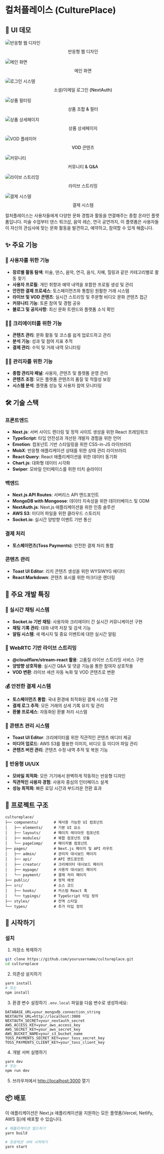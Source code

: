 # 컬처플레이스 (CulturePlace)

## 🎨 UI 데모
<div>

<div>
  <img src="public/images/portfolio/thumb1.png" alt="반응형 웹 디자인" style="border-radius: 8px; max-width: 100%;">
  <p style="text-align: center; margin-top: 8px; font-weight: 500;">반응형 웹 디자인</p>
</div>

<div>
  <img src="public/images/portfolio/thumb3.png" alt="메인 화면" style="border-radius: 8px; max-width: 100%;">
  <p style="text-align: center; margin-top: 8px; font-weight: 500;">메인 화면</p>
</div>

<div>
  <img src="public/images/portfolio/thumb2.png" alt="로그인 시스템" style="border-radius: 8px; max-width: 100%;">
  <p style="text-align: center; margin-top: 8px; font-weight: 500;">소셜/이메일 로그인 (NextAuth)</p>
</div>

<div>
  <img src="public/images/portfolio/thumb4.png" alt="상품 필터링" style="border-radius: 8px; max-width: 100%;">
  <p style="text-align: center; margin-top: 8px; font-weight: 500;">상품 조합 & 필터</p>
</div>

<div>
  <img src="public/images/portfolio/thumb5.png" alt="상품 상세페이지" style="border-radius: 8px; max-width: 100%;">
  <p style="text-align: center; margin-top: 8px; font-weight: 500;">상품 상세페이지</p>
</div>

<div>
  <img src="public/images/portfolio/thumb6.png" alt="VOD 플레이어" style="border-radius: 8px; max-width: 100%;">
  <p style="text-align: center; margin-top: 8px; font-weight: 500;">VOD 콘텐츠</p>
</div>

<div>
  <img src="public/images/portfolio/thumb7.png" alt="커뮤니티" style="border-radius: 8px; max-width: 100%;">
  <p style="text-align: center; margin-top: 8px; font-weight: 500;">커뮤니티 & Q&A</p>
</div>

<div>
  <img src="public/images/portfolio/thumb9.png" alt="라이브 스트리밍" style="border-radius: 8px; max-width: 100%;">
  <p style="text-align: center; margin-top: 8px; font-weight: 500;">라이브 스트리밍</p>
</div>

<div>
  <img src="public/images/portfolio/thumb8.png" alt="결제 시스템" style="border-radius: 8px; max-width: 100%;">
  <p style="text-align: center; margin-top: 8px; font-weight: 500;">결제 시스템</p>
</div>

</div>

컬처플레이스는 사용자들에게 다양한 문화 경험과 활동을 연결해주는 종합 온라인 플랫폼입니다. 미술 수업부터 댄스 워크샵, 음악 레슨, 연극 공연까지, 이 플랫폼은 사용자들이 자신의 관심사에 맞는 문화 활동을 발견하고, 예약하고, 참여할 수 있게 해줍니다.

## ✨ 주요 기능

### 🧩 사용자를 위한 기능
- **장르별 활동 탐색**: 미술, 댄스, 음악, 연극, 음식, 지혜, 힐링과 같은 카테고리별로 활동 찾기
- **사용자 프로필**: 개인 취향과 예약 내역을 포함한 프로필 생성 및 관리
- **안전한 결제 프로세스**: 토스페이먼츠와 통합된 원활한 거래 시스템
- **라이브 및 VOD 콘텐츠**: 실시간 스트리밍 및 주문형 비디오 문화 콘텐츠 접근
- **커뮤니티 기능**: 토론 참여 및 경험 공유
- **블로그 및 공지사항**: 최신 문화 트렌드와 플랫폼 소식 확인

### 👩‍🎨 크리에이터를 위한 기능
- **콘텐츠 관리**: 문화 활동 및 코스를 쉽게 업로드하고 관리
- **분석 기능**: 성과 및 참여 지표 추적
- **결제 관리**: 수익 및 거래 내역 모니터링

### 👨‍💼 관리자를 위한 기능
- **종합 관리자 패널**: 사용자, 콘텐츠 및 플랫폼 운영 관리
- **콘텐츠 조정**: 모든 플랫폼 콘텐츠의 품질 및 적절성 보장
- **시스템 분석**: 플랫폼 성능 및 사용자 참여 모니터링

## 🛠️ 기술 스택

### 프론트엔드
- **Next.js**: 서버 사이드 렌더링 및 정적 사이트 생성을 위한 React 프레임워크
- **TypeScript**: 타입 안전성과 개선된 개발자 경험을 위한 언어
- **Emotion**: 컴포넌트 기반 스타일링을 위한 CSS-in-JS 라이브러리
- **MobX**: 반응형 애플리케이션 상태를 위한 상태 관리 라이브러리
- **React Query**: React 애플리케이션을 위한 데이터 동기화
- **Chart.js**: 대화형 데이터 시각화
- **Swiper**: 모바일 인터페이스를 위한 터치 슬라이더

### 백엔드
- **Next.js API Routes**: 서버리스 API 엔드포인트
- **MongoDB with Mongoose**: 데이터 지속성을 위한 데이터베이스 및 ODM
- **NextAuth.js**: Next.js 애플리케이션을 위한 인증 솔루션
- **AWS S3**: 미디어 파일을 위한 클라우드 스토리지
- **Socket.io**: 실시간 양방향 이벤트 기반 통신

### 결제 처리
- **토스페이먼츠(Toss Payments)**: 안전한 결제 처리 통합


### 콘텐츠 관리
- **Toast UI Editor**: 리치 콘텐츠 생성을 위한 WYSIWYG 에디터
- **React Markdown**: 콘텐츠 표시를 위한 마크다운 렌더링



## 📌 주요 개발 특징

### 💬 실시간 채팅 시스템
- **Socket.io 기반 채팅**: 사용자와 크리에이터 간 실시간 커뮤니케이션 구현
- **채팅 기록 관리**: 대화 내역 저장 및 검색 기능
- **알림 시스템**: 새 메시지 및 중요 이벤트에 대한 실시간 알림

### 🎥 WebRTC 기반 라이브 스트리밍
- **@cloudflare/stream-react 활용**: 고품질 라이브 스트리밍 서비스 구현
- **양방향 상호작용**: 실시간 Q&A 및 댓글 기능을 통한 참여자 상호작용
- **VOD 변환**: 라이브 세션 자동 녹화 및 VOD 콘텐츠로 변환

### 💰 안전한 결제 시스템
- **토스페이먼츠 통합**: 국내 환경에 최적화된 결제 시스템 구현
- **결제 로그 추적**: 모든 거래의 상세 기록 유지 및 관리
- **환불 프로세스**: 자동화된 환불 처리 시스템

### 📝 콘텐츠 관리 시스템
- **Toast UI Editor**: 크리에이터를 위한 직관적인 콘텐츠 에디터 제공
- **미디어 업로드**: AWS S3를 활용한 이미지, 비디오 등 미디어 파일 관리
- **콘텐츠 버전 관리**: 콘텐츠 수정 내역 추적 및 복원 기능

### 📱 반응형 UI/UX
- **모바일 최적화**: 모든 기기에서 완벽하게 작동하는 반응형 디자인
- **직관적인 사용자 경험**: 사용자 중심의 인터페이스 설계
- **성능 최적화**: 빠른 로딩 시간과 부드러운 전환 효과


## 📁 프로젝트 구조

```
cultureplace/
├── components/       # 재사용 가능한 UI 컴포넌트
│   ├── elements/     # 기본 UI 요소
│   ├── layouts/      # 페이지 레이아웃 컴포넌트
│   ├── modules/      # 복합 컴포넌트 모듈
│   └── pageComp/     # 페이지별 컴포넌트
├── pages/            # Next.js 페이지 및 API 라우트
│   ├── admin/        # 관리자 대시보드 페이지
│   ├── api/          # API 엔드포인트
│   ├── creator/      # 크리에이터 대시보드 페이지
│   ├── mypage/       # 사용자 대시보드 페이지
│   └── payment/      # 결제 처리 페이지
├── public/           # 정적 에셋
├── src/              # 소스 코드
│   ├── hooks/        # 커스텀 React 훅
│   └── typings/      # TypeScript 타입 정의
├── styles/           # 전역 스타일
└── types/            # 추가 타입 정의
```

## 🚀 시작하기


### 설치

1. 저장소 복제하기
```bash
git clone https://github.com/yourusername/cultureplace.git
cd cultureplace
```

2. 의존성 설치하기
```bash
yarn install
# 또는
npm install
```

3. 환경 변수 설정하기
`.env.local` 파일을 다음 변수로 생성하세요:
```
DATABASE_URL=your_mongodb_connection_string
NEXTAUTH_URL=http://localhost:3000
NEXTAUTH_SECRET=your_nextauth_secret
AWS_ACCESS_KEY=your_aws_access_key
AWS_SECRET_KEY=your_aws_secret_key
AWS_BUCKET_NAME=your_s3_bucket_name
TOSS_PAYMENTS_SECRET_KEY=your_toss_secret_key
TOSS_PAYMENTS_CLIENT_KEY=your_toss_client_key
```

4. 개발 서버 실행하기
```bash
yarn dev
# 또는
npm run dev
```

5. 브라우저에서 [http://localhost:3000](http://localhost:3000) 열기

## 📦 배포

이 애플리케이션은 Next.js 애플리케이션을 지원하는 모든 플랫폼(Vercel, Netlify, AWS 등)에 배포할 수 있습니다.

```bash
# 애플리케이션 빌드하기
yarn build

# 프로덕션 서버 시작하기
yarn start
```
